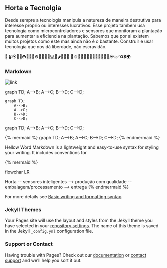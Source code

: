 


## Horta e Tecnolgia

Desde sempre a tecnologia manipula a natureza de maneira destrutiva para interesse proprio ou interesses lucrativos. Esse projeto
tambem usa tecnologia como microcontroladores e sensores que monitoram a plantação para aumentar a eficiencia na plantação. Sabemos que por ai existem muitos 
projetos como este mas ainda não é o bastante. Construir e usar tecnologia que nos dá liberdade, não escravidão.



🌱🪴🏵️🌵🌿☘️🌰🧑‍💻⚙️🤑🎋🎍📱💻🥗🌶️🍆🥦🥬
🥒🫑🍄🍀🌳🌹🥕🧅💐🥔🍈🍃🌡️☀️💧✅♻️💲🌍

### Markdown

![link](https://mermaid.ink/svg/pako:eNo1jTEOwjAQBL9iXU1En4IKOipoLaHDviQWti-cbSEU5TUUPCQfw0FQ7Uo7o53AsCVoofP8MANKVseTjkqpgSWjahqVKCYWSsrFTN71VCPVYadGYVuW9_Lii-FwuRf0zqKl1aJwRY89hW2lDKWEoYr89WoR6hE2EEgCOlv_p_VUQx4okIa2Voty06DjXLkyWsx0sC6zQNuhT7QBLJnPz2igzVLoD-0d9oLhR80fTdJP1g)
<div class="mermaid"> graph TD; A-->B; A-->C; B-->D; C-->D; </div>

```mermaid
graph TD;
    A-->B;
    A-->C;
    B-->D;
    C-->D;
``` 

<div class="mermaid">
graph TD;
    A-->B;
    A-->C;
    B-->D;
    C-->D;
</div>




{% mermaid %}
graph TD;
    A-->B;
    A-->C;
    B-->D;
    C-->D;
{% endmermaid %}

Hellow Word
Markdown is a lightweight and easy-to-use syntax for styling your writing. It includes conventions for

{% mermaid %}


flowchar LR


Horta -- sensores inteligentes --> produção com qualidade -- embalagem/processamento --> entrega
{% endmermaid %}

For more details see [Basic writing and formatting syntax](https://docs.github.com/en/github/writing-on-github/getting-started-with-writing-and-formatting-on-github/basic-writing-and-formatting-syntax).

### Jekyll Themes

Your Pages site will use the layout and styles from the Jekyll theme you have selected in your [repository settings](https://github.com/lavodky/tecgarden/settings/pages). The name of this theme is saved in the Jekyll `_config.yml` configuration file.

### Support or Contact

Having trouble with Pages? Check out our [documentation](https://docs.github.com/categories/github-pages-basics/) or [contact support](https://support.github.com/contact) and we’ll help you sort it out.
